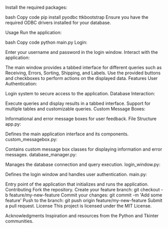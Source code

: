 Install the required packages:

bash
Copy code
pip install pyodbc ttkbootstrap
Ensure you have the required ODBC drivers installed for your database.

Usage
Run the application:

bash
Copy code
python main.py
Login:

Enter your username and password in the login window.
Interact with the application:

The main window provides a tabbed interface for different queries such as Receiving, Errors, Sorting, Shipping, and Labels.
Use the provided buttons and checkboxes to perform actions on the displayed data.
Features
User Authentication:

Login system to secure access to the application.
Database Interaction:

Execute queries and display results in a tabbed interface.
Support for multiple tables and customizable queries.
Custom Message Boxes:

Informational and error message boxes for user feedback.
File Structure
app.py:

Defines the main application interface and its components.
custom_messagebox.py:

Contains custom message box classes for displaying information and error messages.
database_manager.py:

Manages the database connection and query execution.
login_window.py:

Defines the login window and handles user authentication.
main.py:

Entry point of the application that initializes and runs the application.
Contributing
Fork the repository.
Create your feature branch: git checkout -b feature/my-new-feature
Commit your changes: git commit -m 'Add some feature'
Push to the branch: git push origin feature/my-new-feature
Submit a pull request.
License
This project is licensed under the MIT License.

Acknowledgments
Inspiration and resources from the Python and Tkinter communities.